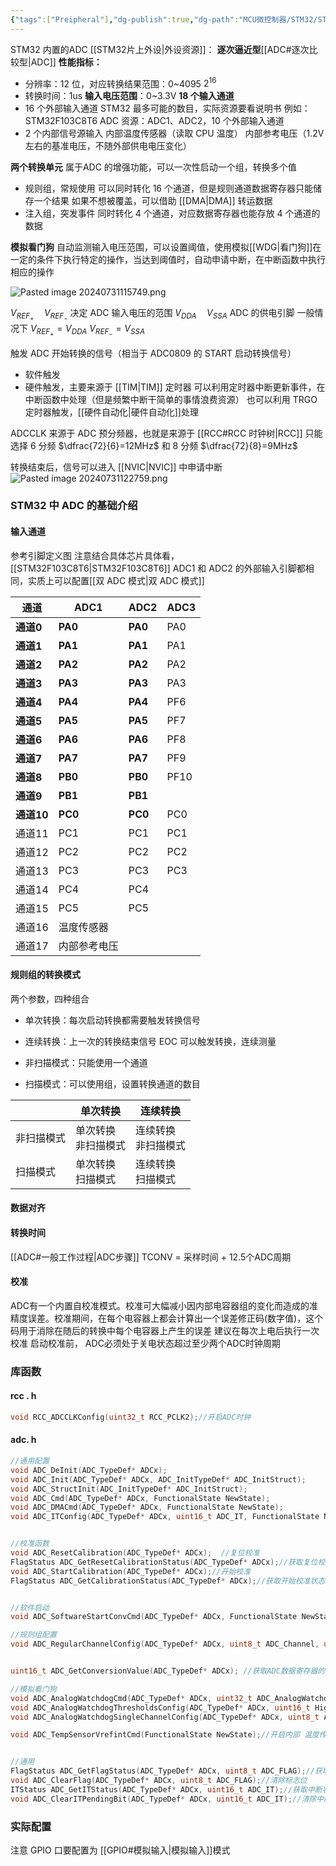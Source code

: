 ```yaml
---
{"tags":["Preipheral"],"dg-publish":true,"dg-path":"MCU微控制器/STM32/STM32 ADC.md","permalink":"/MCU微控制器/STM32/STM32 ADC/","dgPassFrontmatter":true,"noteIcon":"","created":"2025-08-02T10:36:28.462+08:00","updated":"2025-08-28T21:53:12.784+08:00"}
---
```



STM32 内置的ADC [[STM32片上外设\|外设资源]]： **逐次逼近型**[[ADC#逐次比较型\|ADC]]
**性能指标：**
- 分辨率：12 位，对应转换结果范围：0~4095  $2^{16}$
- 转换时间：1us 
**输入电压范围**：0~3.3V
**18 个输入通道**
- 16 个外部输入通道
	STM32 最多可能的数目，实际资源要看说明书
	例如：STM32F103C8T6 ADC 资源：ADC1、ADC2，10 个外部输入通道
- 2 个内部信号源输入
	内部温度传感器（读取 CPU 温度）
	内部参考电压（1.2V 左右的基准电压，不随外部供电电压变化）

**两个转换单元**
属于ADC 的增强功能，可以一次性启动一个组，转换多个值
- 规则组，常规使用
	可以同时转化 16 个通道，但是规则通道数据寄存器只能储存一个结果
	如果不想被覆盖，可以借助 [[DMA\|DMA]] 转运数据
- 注入组，突发事件
	同时转化 4 个通道，对应数据寄存器也能存放 4 个通道的数据

**模拟看门狗**
自动监测输入电压范围，可以设置阈值，使用模拟[[WDG\|看门狗]]在一定的条件下执行特定的操作，当达到阈值时，自动申请中断，在中断函数中执行相应的操作

![Pasted image 20240731115749.png](/img/user/Functional%20files/Photo%20Resources/Pasted%20image%2020240731115749.png)

$V_{REF_{+}}\quad V_{REF_{-}}$   决定 ADC 输入电压的范围
$V_{DDA} \quad V_{SSA}$    ADC 的供电引脚
一般情况下 $V_{REF_{+}}=V_{DDA}$   $V_{REF_{-}}=V_{SSA}$

触发 ADC 开始转换的信号（相当于 ADC0809 的 START 启动转换信号）
- 软件触发
- 硬件触发，主要来源于 [[TIM\|TIM]] 定时器
	可以利用定时器中断更新事件，在中断函数中处理（但是频繁中断干简单的事情浪费资源）
	也可以利用 TRGO 定时器触发，[[硬件自动化\|硬件自动化]]处理

ADCCLK 来源于 ADC 预分频器，也就是来源于 [[RCC#RCC 时钟树\|RCC]]
只能选择 6 分频 $\dfrac{72}{6}=12MHz$ 和 8 分频 $\dfrac{72}{8}=9MHz$

转换结束后，信号可以进入 [[NVIC\|NVIC]] 中申请中断
![Pasted image 20240731122759.png](/img/user/Functional%20files/Photo%20Resources/Pasted%20image%2020240731122759.png)

### STM32 中 ADC 的基础介绍
#### 输入通道
参考引脚定义图
注意结合具体芯片具体看，[[STM32F103C8T6\|STM32F103C8T6]]
ADC1 和 ADC2 的外部输入引脚都相同，实质上可以配置[[双 ADC 模式\|双 ADC 模式]]

| 通道   | ADC1   | ADC2 | ADC3 |
| ---- | ------ | ---- | ---- |
| **通道0**  | **PA0**    | **PA0**  | PA0  |
| **通道1**  | **PA1**    | **PA1**  | PA1  |
| **通道2**  | **PA2**    | **PA2**  | PA2  |
| **通道3**  | **PA3**    | **PA3**  | PA3  |
| **通道4**  | **PA4**    | **PA4**  | PF6  |
| **通道5**  | **PA5**    | **PA5**  | PF7  |
| **通道6**  | **PA6**    | **PA6**  | PF8  |
| **通道7**  | **PA7**    | **PA7**  | PF9  |
| **通道8**  | **PB0**    | **PB0**  | PF10 |
| **通道9**  | **PB1**    | **PB1**  |      |
| **通道10** | **PC0**    | **PC0**  | PC0  |
| 通道11 | PC1    | PC1  | PC1  |
| 通道12 | PC2    | PC2  | PC2  |
| 通道13 | PC3    | PC3  | PC3  |
| 通道14 | PC4    | PC4  |      |
| 通道15 | PC5    | PC5  |      |
| 通道16 | 温度传感器  |      |      |
| 通道17 | 内部参考电压 |      |      |
#### 规则组的转换模式
两个参数，四种组合
- 单次转换：每次启动转换都需要触发转换信号
- 连续转换：上一次的转换结束信号 EOC 可以触发转换，连续测量

- 非扫描模式：只能使用一个通道
- 扫描模式：可以使用组，设置转换通道的数目

|       | 单次转换              | 连续转换              |
| ----- | ----------------- | ----------------- |
| 非扫描模式 | 单次转换<br>非扫描模式<br> | 连续转换<br>非扫描模式<br> |
| 扫描模式  | 单次转换<br>扫描模式<br>  | 连续转换<br>扫描模式<br>  |

#### 数据对齐

#### 转换时间
[[ADC#一般工作过程\|ADC步骤]]
TCONV = 采样时间 + 12.5个ADC周期

#### 校准
ADC有一个内置自校准模式。校准可大幅减小因内部电容器组的变化而造成的准精度误差。校准期间，在每个电容器上都会计算出一个误差修正码(数字值)，这个码用于消除在随后的转换中每个电容器上产生的误差
建议在每次上电后执行一次校准
启动校准前， ADC必须处于关电状态超过至少两个ADC时钟周期



### 库函数
#### rcc . h
```C
void RCC_ADCCLKConfig(uint32_t RCC_PCLK2);//开启ADC时钟
```

#### adc. h
```C
//通用配置
void ADC_DeInit(ADC_TypeDef* ADCx);
void ADC_Init(ADC_TypeDef* ADCx, ADC_InitTypeDef* ADC_InitStruct);
void ADC_StructInit(ADC_InitTypeDef* ADC_InitStruct);
void ADC_Cmd(ADC_TypeDef* ADCx, FunctionalState NewState);
void ADC_DMACmd(ADC_TypeDef* ADCx, FunctionalState NewState);
void ADC_ITConfig(ADC_TypeDef* ADCx, uint16_t ADC_IT, FunctionalState NewState);


//校准函数
void ADC_ResetCalibration(ADC_TypeDef* ADCx);  //复位校准
FlagStatus ADC_GetResetCalibrationStatus(ADC_TypeDef* ADCx);//获取复位校准状态
void ADC_StartCalibration(ADC_TypeDef* ADCx);//开始校准
FlagStatus ADC_GetCalibrationStatus(ADC_TypeDef* ADCx);//获取开始校准状态


//软件启动
void ADC_SoftwareStartConvCmd(ADC_TypeDef* ADCx, FunctionalState NewState); //软件启动转换

//规则组配置
void ADC_RegularChannelConfig(ADC_TypeDef* ADCx, uint8_t ADC_Channel, uint8_t Rank, uint8_t ADC_SampleTime);


uint16_t ADC_GetConversionValue(ADC_TypeDef* ADCx); //获取ADC数据寄存器的值，读取转换的结果

//模拟看门狗
void ADC_AnalogWatchdogCmd(ADC_TypeDef* ADCx, uint32_t ADC_AnalogWatchdog);  //启动
void ADC_AnalogWatchdogThresholdsConfig(ADC_TypeDef* ADCx, uint16_t HighThreshold, uint16_t LowThreshold); //设置阈值
void ADC_AnalogWatchdogSingleChannelConfig(ADC_TypeDef* ADCx, uint8_t ADC_Channel); //看门通道

void ADC_TempSensorVrefintCmd(FunctionalState NewState);//开启内部 温度传感器、内部参考电压两个通道


//通用
FlagStatus ADC_GetFlagStatus(ADC_TypeDef* ADCx, uint8_t ADC_FLAG);//获取标志位
void ADC_ClearFlag(ADC_TypeDef* ADCx, uint8_t ADC_FLAG);//清除标志位
ITStatus ADC_GetITStatus(ADC_TypeDef* ADCx, uint16_t ADC_IT);//获取中断状态
void ADC_ClearITPendingBit(ADC_TypeDef* ADCx, uint16_t ADC_IT);//清除中断挂起位
```


### 实际配置
注意 GPIO 口要配置为 [[GPIO#模拟输入\|模拟输入]]模式

